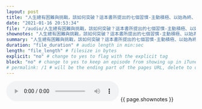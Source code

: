 ```yaml
---
layout: post
title: "人生總有困難與挑戰，該如何突破？這本書所提出的七個習慣-主動積極、以始為終、要事第一、雙贏思維、知彼解己、統合綜效、不斷更新，就算時代變遷甚大、挑戰更加困難，都依然適用-因為這是生而為人的根本，而任何繁榮悠久的文明皆依賴這些原則-認清這些原則、加以應用，就能獲得最大的成功。" # quotes allow forbidden characters like the colon
date: "2021-01-16 20:53:34"
file: "/audio/人生總有困難與挑戰，該如何突破？這本書所提出的七個習慣-主動積極、以始為終、要事第一、雙贏思維、知彼解己、統合綜效、不斷更新，就算時代變遷甚大、挑戰更加困難，都依然適用-因為這是生而為人的根本，而任何繁榮悠久的文明皆依賴這些原則-認清這些原則、加以應用，就能獲得最大的成功。.mp3"
shownotes: "人生總有困難與挑戰，該如何突破？這本書所提出的七個習慣-主動積極、以始為終、要事第一、雙贏思維、知彼解己、統合綜效、不斷更新，就算時代變遷甚大、挑戰更加困難，都依然適用-因為這是生而為人的根本，而任何繁榮悠久的文明皆依賴這些原則-認清這些原則、加以應用，就能獲得最大的成功。"
summary: "人生總有困難與挑戰，該如何突破？這本書所提出的七個習慣-主動積極、以始為終、要事第一、雙贏思維、知彼解己、統合綜效、不斷更新，就算時代變遷甚大、挑戰更加困難，都依然適用-因為這是生而為人的根本，而任何繁榮悠久的文明皆依賴這些原則-認清這些原則、加以應用，就能獲得最大的成功。"
duration: "file_duration" # audio length in min:sec
length: "file_length" # filesize in bytes
explicit: "no" # change to yes to flag with the explicit tag
block: "no" # change to yes to keep an episode from showing up in iTunes
# permalink: /1 # will be the ending part of the pages URL, delete to default to the title
---
```


<audio controls>
<source src="{{site.url}}{{site.baseurl}}{{ page.file }}" type="audio/x-mp3">
Your browser does not support the audio element.
</audio>
{{ page.shownotes }}
